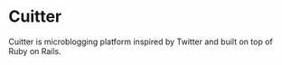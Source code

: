 # Cuitter

Cuitter is microblogging platform inspired by Twitter and built on top of Ruby on Rails.
